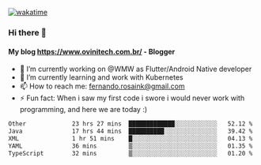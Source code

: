 [![wakatime](https://wakatime.com/badge/user/d5892087-17e6-46ab-8384-91a71a9b88d8.svg)](https://wakatime.com/@d5892087-17e6-46ab-8384-91a71a9b88d8)
### Hi there 👋

#### My blog https://www.ovinitech.com.br/ - Blogger

- 🔭 I’m currently working on @WMW as Flutter/Android Native developer
- 🌱 I’m currently learning and work with Kubernetes
- 📫 How to reach me: fernando.rosaink@gmail.com 
- ⚡ Fun fact: When i saw my first code i swore i would never work with programming, and here we are today :)

<!--START_SECTION:waka-->

```txt
Other             23 hrs 27 mins  █████████████░░░░░░░░░░░░   52.12 %
Java              17 hrs 44 mins  ██████████░░░░░░░░░░░░░░░   39.42 %
XML               1 hr 51 mins    █░░░░░░░░░░░░░░░░░░░░░░░░   04.13 %
YAML              36 mins         ▒░░░░░░░░░░░░░░░░░░░░░░░░   01.35 %
TypeScript        32 mins         ▒░░░░░░░░░░░░░░░░░░░░░░░░   01.20 %
```

<!--END_SECTION:waka-->

